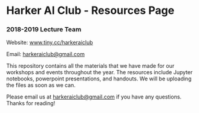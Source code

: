 # Harker AI Club - Resources Page
### 2018-2019 Lecture Team
Website: www.tiny.cc/harkeraiclub

Email: harkeraiclub@gmail.com

This repository contains all the materials that we have made for our workshops and events throughout the year. The resources include Jupyter notebooks, powerpoint presentations, and handouts. We will be uploading the files as soon as we can.


Please email us at harkeraiclub@gmail.com if you have any questions. Thanks for reading!

